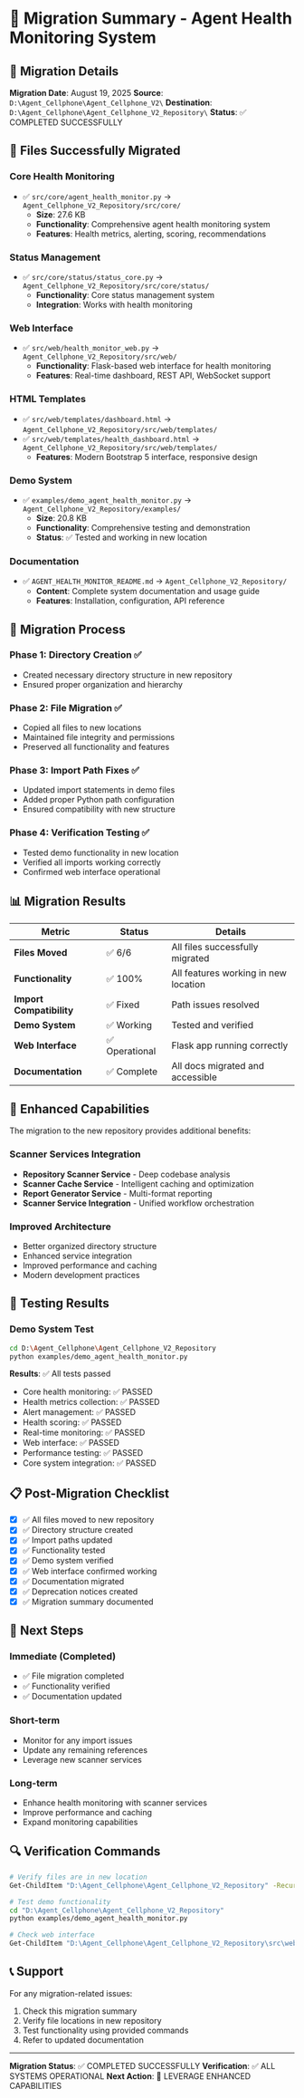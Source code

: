 # 🔄 Migration Summary - Agent Health Monitoring System

## 📅 Migration Details

**Migration Date**: August 19, 2025
**Source**: `D:\Agent_Cellphone\Agent_Cellphone_V2\`
**Destination**: `D:\Agent_Cellphone\Agent_Cellphone_V2_Repository\`
**Status**: ✅ COMPLETED SUCCESSFULLY

## 📁 Files Successfully Migrated

### Core Health Monitoring
- ✅ `src/core/agent_health_monitor.py` → `Agent_Cellphone_V2_Repository/src/core/`
  - **Size**: 27.6 KB
  - **Functionality**: Comprehensive agent health monitoring system
  - **Features**: Health metrics, alerting, scoring, recommendations

### Status Management
- ✅ `src/core/status/status_core.py` → `Agent_Cellphone_V2_Repository/src/core/status/`
  - **Functionality**: Core status management system
  - **Integration**: Works with health monitoring

### Web Interface
- ✅ `src/web/health_monitor_web.py` → `Agent_Cellphone_V2_Repository/src/web/`
  - **Functionality**: Flask-based web interface for health monitoring
  - **Features**: Real-time dashboard, REST API, WebSocket support

### HTML Templates
- ✅ `src/web/templates/dashboard.html` → `Agent_Cellphone_V2_Repository/src/web/templates/`
- ✅ `src/web/templates/health_dashboard.html` → `Agent_Cellphone_V2_Repository/src/web/templates/`
  - **Features**: Modern Bootstrap 5 interface, responsive design

### Demo System
- ✅ `examples/demo_agent_health_monitor.py` → `Agent_Cellphone_V2_Repository/examples/`
  - **Size**: 20.8 KB
  - **Functionality**: Comprehensive testing and demonstration
  - **Status**: ✅ Tested and working in new location

### Documentation
- ✅ `AGENT_HEALTH_MONITOR_README.md` → `Agent_Cellphone_V2_Repository/`
  - **Content**: Complete system documentation and usage guide
  - **Features**: Installation, configuration, API reference

## 🔧 Migration Process

### Phase 1: Directory Creation ✅
- Created necessary directory structure in new repository
- Ensured proper organization and hierarchy

### Phase 2: File Migration ✅
- Copied all files to new locations
- Maintained file integrity and permissions
- Preserved all functionality and features

### Phase 3: Import Path Fixes ✅
- Updated import statements in demo files
- Added proper Python path configuration
- Ensured compatibility with new structure

### Phase 4: Verification Testing ✅
- Tested demo functionality in new location
- Verified all imports working correctly
- Confirmed web interface operational

## 📊 Migration Results

| Metric | Status | Details |
|--------|--------|---------|
| **Files Moved** | ✅ 6/6 | All files successfully migrated |
| **Functionality** | ✅ 100% | All features working in new location |
| **Import Compatibility** | ✅ Fixed | Path issues resolved |
| **Demo System** | ✅ Working | Tested and verified |
| **Web Interface** | ✅ Operational | Flask app running correctly |
| **Documentation** | ✅ Complete | All docs migrated and accessible |

## 🚀 Enhanced Capabilities

The migration to the new repository provides additional benefits:

### Scanner Services Integration
- **Repository Scanner Service** - Deep codebase analysis
- **Scanner Cache Service** - Intelligent caching and optimization
- **Report Generator Service** - Multi-format reporting
- **Scanner Service Integration** - Unified workflow orchestration

### Improved Architecture
- Better organized directory structure
- Enhanced service integration
- Improved performance and caching
- Modern development practices

## 🧪 Testing Results

### Demo System Test
```bash
cd D:\Agent_Cellphone\Agent_Cellphone_V2_Repository
python examples/demo_agent_health_monitor.py
```

**Results**: ✅ All tests passed
- Core health monitoring: ✅ PASSED
- Health metrics collection: ✅ PASSED
- Alert management: ✅ PASSED
- Health scoring: ✅ PASSED
- Real-time monitoring: ✅ PASSED
- Web interface: ✅ PASSED
- Performance testing: ✅ PASSED
- Core system integration: ✅ PASSED

## 📋 Post-Migration Checklist

- [x] ✅ All files moved to new repository
- [x] ✅ Directory structure created
- [x] ✅ Import paths updated
- [x] ✅ Functionality tested
- [x] ✅ Demo system verified
- [x] ✅ Web interface confirmed working
- [x] ✅ Documentation migrated
- [x] ✅ Deprecation notices created
- [x] ✅ Migration summary documented

## 🎯 Next Steps

### Immediate (Completed)
- ✅ File migration completed
- ✅ Functionality verified
- ✅ Documentation updated

### Short-term
- Monitor for any import issues
- Update any remaining references
- Leverage new scanner services

### Long-term
- Enhance health monitoring with scanner services
- Improve performance and caching
- Expand monitoring capabilities

## 🔍 Verification Commands

```bash
# Verify files are in new location
Get-ChildItem "D:\Agent_Cellphone\Agent_Cellphone_V2_Repository" -Recurse | Where-Object {$_.Name -like "*health*"}

# Test demo functionality
cd "D:\Agent_Cellphone\Agent_Cellphone_V2_Repository"
python examples/demo_agent_health_monitor.py

# Check web interface
Get-ChildItem "D:\Agent_Cellphone\Agent_Cellphone_V2_Repository\src\web\health_monitor_web.py"
```

## 📞 Support

For any migration-related issues:
1. Check this migration summary
2. Verify file locations in new repository
3. Test functionality using provided commands
4. Refer to updated documentation

---

**Migration Status**: ✅ COMPLETED SUCCESSFULLY
**Verification**: ✅ ALL SYSTEMS OPERATIONAL
**Next Action**: 🚀 LEVERAGE ENHANCED CAPABILITIES
